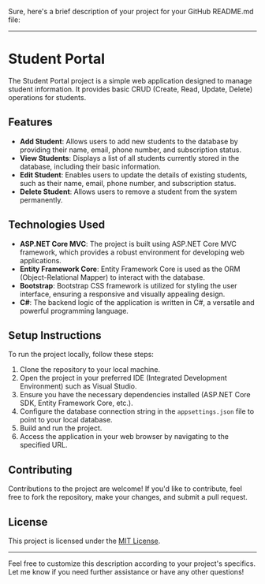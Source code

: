 Sure, here's a brief description of your project for your GitHub README.md file:

---

# Student Portal

The Student Portal project is a simple web application designed to manage student information. It provides basic CRUD (Create, Read, Update, Delete) operations for students.

## Features

- **Add Student**: Allows users to add new students to the database by providing their name, email, phone number, and subscription status.
- **View Students**: Displays a list of all students currently stored in the database, including their basic information.
- **Edit Student**: Enables users to update the details of existing students, such as their name, email, phone number, and subscription status.
- **Delete Student**: Allows users to remove a student from the system permanently.

## Technologies Used

- **ASP.NET Core MVC**: The project is built using ASP.NET Core MVC framework, which provides a robust environment for developing web applications.
- **Entity Framework Core**: Entity Framework Core is used as the ORM (Object-Relational Mapper) to interact with the database.
- **Bootstrap**: Bootstrap CSS framework is utilized for styling the user interface, ensuring a responsive and visually appealing design.
- **C#**: The backend logic of the application is written in C#, a versatile and powerful programming language.

## Setup Instructions

To run the project locally, follow these steps:

1. Clone the repository to your local machine.
2. Open the project in your preferred IDE (Integrated Development Environment) such as Visual Studio.
3. Ensure you have the necessary dependencies installed (ASP.NET Core SDK, Entity Framework Core, etc.).
4. Configure the database connection string in the `appsettings.json` file to point to your local database.
5. Build and run the project.
6. Access the application in your web browser by navigating to the specified URL.

## Contributing

Contributions to the project are welcome! If you'd like to contribute, feel free to fork the repository, make your changes, and submit a pull request.

## License

This project is licensed under the [MIT License](LICENSE).

---

Feel free to customize this description according to your project's specifics. Let me know if you need further assistance or have any other questions!
